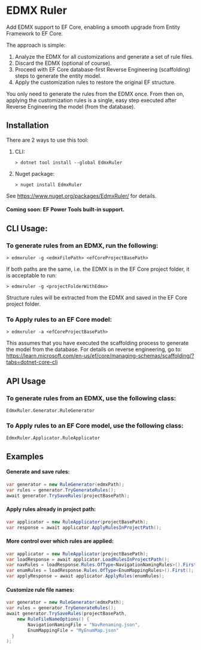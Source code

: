 
# EDMX Ruler
Add EDMX support to EF Core, enabling a smooth upgrade from Entity Framework to EF Core.

The approach is simple:
1)	Analyze the EDMX for all customizations and generate a set of rule files.
2)	Discard the EDMX (optional of course).
3)	Proceed with EF Core database-first Reverse Engineering (scaffolding) steps to generate the entity model.
4)	Apply the customization rules to restore the original EF structure.

You only need to generate the rules from the EDMX once.  From then on, applying the customization rules is a single, easy step executed after Reverse Engineering the model (from the database).

## Installation
There are 2 ways to use this tool:
1. CLI:
   ```
   > dotnet tool install --global EdmxRuler
   ```
2. Nuget package:
   ```
   > nuget install EdmxRuler
   ```
See https://www.nuget.org/packages/EdmxRuler/ for details.
#### Coming soon: EF Power Tools built-in support.

## CLI Usage:
### To generate rules from an EDMX, run the following:
   ```
   > edmxruler -g <edmxFilePath> <efCoreProjectBasePath>
   ```
   If both paths are the same, i.e. the EDMX is in the EF Core project folder, it is acceptable to run:
   ```
   > edmxruler -g <projectFolderWithEdmx>
   ```
Structure rules will be extracted from the EDMX and saved in the EF Core project folder.

### To Apply rules to an EF Core model:
   ```
   > edmxruler -a <efCoreProjectBasePath>
   ```
This assumes that you have executed the scaffolding process to generate the model from the database.
For details on reverse engineering, go to: https://learn.microsoft.com/en-us/ef/core/managing-schemas/scaffolding/?tabs=dotnet-core-cli

## API Usage
### To generate rules from an EDMX, use the following class:
```
EdmxRuler.Generator.RuleGenerator
```
### To Apply rules to an EF Core model, use the following class:
```
EdmxRuler.Applicator.RuleApplicator
```
## Examples

#### Generate and save rules:
```csharp
var generator = new RuleGenerator(edmxPath);  
var rules = generator.TryGenerateRules();  
await generator.TrySaveRules(projectBasePath);
```
#### Apply rules already in project path:
```csharp
var applicator = new RuleApplicator(projectBasePath);  
var response = await applicator.ApplyRulesInProjectPath();
```

#### More control over which rules are applied:
```csharp
var applicator = new RuleApplicator(projectBasePath);  
var loadResponse = await applicator.LoadRulesInProjectPath();  
var navRules = loadResponse.Rules.OfType<NavigationNamingRules>().First();
var enumRules = loadResponse.Rules.OfType<EnumMappingRules>().First();  
var applyResponse = await applicator.ApplyRules(enumRules);
```

#### Customize rule file names:
```csharp
var generator = new RuleGenerator(edmxPath);  
var rules = generator.TryGenerateRules();  
await generator.TrySaveRules(projectBasePath,  
    new RuleFileNameOptions() {  
        NavigationNamingFile = "NavRenaming.json",   
        EnumMappingFile = "MyEnumMap.json"  
  }  
);
```

